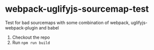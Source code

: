 # webpack-uglifyjs-sourcemap-test
Test for bad sourcemaps with some combination of webpack, uglifyjs-webpack-plugin and babel

1. Checkout the repo
2. Run `npm run build`
